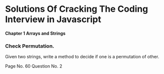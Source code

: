 # Solutions Of Cracking The Coding Interview in Javascript

#### Chapter 1 Arrays and Strings

### Check Permutation.

Given two strings, write a method to decide if one is a permutation of other.

Page No. 60 Question No. 2
